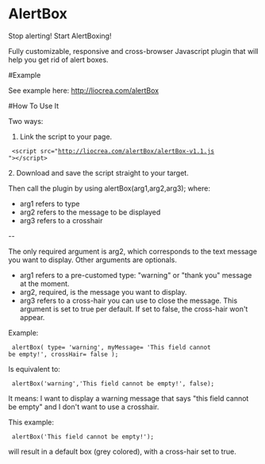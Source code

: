 # AlertBox
Stop alerting! Start AlertBoxing! 

Fully customizable, responsive and cross-browser Javascript plugin that will help you get rid of alert boxes.

#Example

See example here: http://liocrea.com/alertBox

#How To Use It

Two ways:

1. Link the script to your page. 

<code><pre>
&lt;script src=&quot;http://liocrea.com/alertBox/alertBox-v1.1.js &quot;&gt;&lt;/script&gt;
</pre></code>
2. Download and save the script straight to your target.

Then call the plugin by using alertBox(arg1,arg2,arg3); where:


- arg1 refers to type
- arg2 refers to the message to be displayed
- arg3 refers to a crosshair

--

The only required argument is arg2, which corresponds to the text message you want to display. Other arguments are optionals.

- arg1 refers to a pre-customed type: "warning" or "thank you" message at the moment.
- arg2, required, is the message you want to display.
- arg3 refers to a cross-hair you can use to close the message. This argument is set to true per default. If set to false, the cross-hair won't appear.

Example:

<code><pre>
alertBox(
		type= 'warning',
		myMessage= 'This field cannot be empty!',
		crossHair= false
);
</pre></code>

Is equivalent to:

<code><pre>
alertBox('warning','This field cannot be empty!', false);
</pre></code>

It means: I want to display a warning message that says "this field cannot be empty" and I don't want to use a crosshair.

This example:

<code><pre>
alertBox('This field cannot be empty!');
</pre></code>

will result in a default box (grey colored), with a cross-hair set to true.
